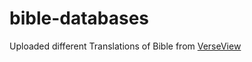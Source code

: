 # bible-databases

Uploaded different Translations of Bible from [VerseView](http://verseview.info/vv/bible-database/)

